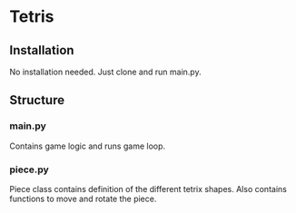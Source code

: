 # Tetris

## Installation

No installation needed. Just clone and run main.py.

## Structure

### main.py

Contains game logic and runs game loop.

### piece.py

Piece class contains definition of the different tetrix shapes.
Also contains functions to move and rotate the piece.


